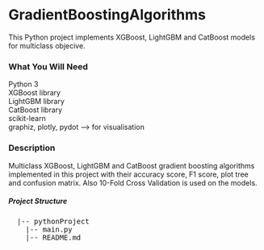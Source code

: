 # GradientBoostingAlgorithms
This Python project implements XGBoost, LightGBM and CatBoost models for multiclass objecive.


### What You Will Need
Python 3  
XGBoost library  
LightGBM library  
CatBoost library  
scikit-learn  
graphiz, plotly, pydot --> for visualisation


### Description
Multiclass XGBoost, LightGBM and CatBoost gradient boosting algorithms implemented in this project with
their accuracy score, F1 score, plot tree and confusion matrix. Also 10-Fold Cross Validation is used on the models.


##### Project Structure
<pre>
  |-- pythonProject
    |-- main.py
    |-- README.md
</pre>
